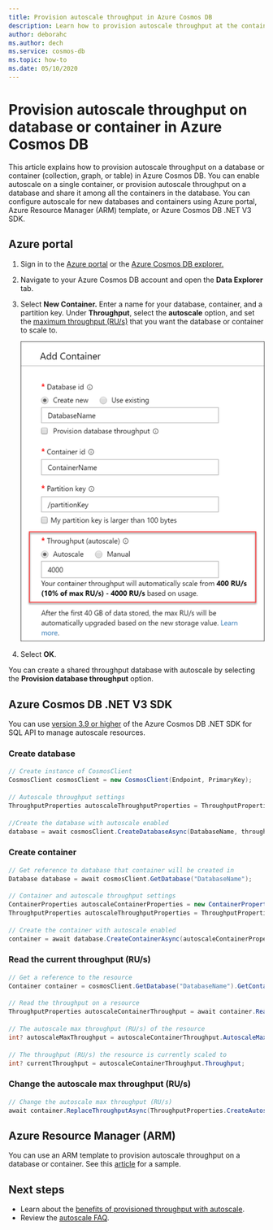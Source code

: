 ```yaml
---
title: Provision autoscale throughput in Azure Cosmos DB
description: Learn how to provision autoscale throughput at the container and database level in Azure Cosmos DB using Azure portal, CLI, PowerShell, and various other SDKs. 
author: deborahc
ms.author: dech
ms.service: cosmos-db
ms.topic: how-to
ms.date: 05/10/2020
---
```


# Provision autoscale throughput on database or container in Azure Cosmos DB

This article explains how to provision autoscale throughput on a database or container (collection, graph, or table) in Azure Cosmos DB. You can enable autoscale on a single container, or provision autoscale throughput on a database and share it among all the containers in the database. You can configure autoscale for new databases and containers using Azure portal, Azure Resource Manager (ARM) template, or Azure Cosmos DB .NET V3 SDK.

## Azure portal

1. Sign in to the [Azure portal](https://portal.azure.com) or the [Azure Cosmos DB explorer.](https://cosmos.azure.com/)

1. Navigate to your Azure Cosmos DB account and open the **Data Explorer** tab.

1. Select **New Container.** Enter a name for your database, container, and a partition key. Under **Throughput**, select the **autoscale** option, and set the [maximum throughput (RU/s)](provision-throughput-autoscale.md#how-autoscale-provisioned-throughput-works) that you want the database or container to scale to.

   ![Creating a container and configuring autoscale provisioned throughput](./media/how-to-provision-autoscale-throughput/create-new-autoscale-container.png)


1. Select **OK**.

You can create a shared throughput database with autoscale by selecting the **Provision database throughput** option.

## Azure Cosmos DB .NET V3 SDK
You can use [version 3.9 or higher](https://www.nuget.org/packages/Microsoft.Azure.Cosmos) of the Azure Cosmos DB .NET SDK for SQL API to manage autoscale resources.
### Create database
```csharp
// Create instance of CosmosClient
CosmosClient cosmosClient = new CosmosClient(Endpoint, PrimaryKey);
 
// Autoscale throughput settings
ThroughputProperties autoscaleThroughputProperties = ThroughputProperties.CreateAutoscaleThroughput(4000); //Set autoscale max RU/s

//Create the database with autoscale enabled
database = await cosmosClient.CreateDatabaseAsync(DatabaseName, throughputProperties: autoscaleThroughputProperties);
```

### Create container
```csharp
// Get reference to database that container will be created in
Database database = await cosmosClient.GetDatabase("DatabaseName");

// Container and autoscale throughput settings
ContainerProperties autoscaleContainerProperties = new ContainerProperties("ContainerName", "/partitionKey");
ThroughputProperties autoscaleThroughputProperties = ThroughputProperties.CreateAutoscaleThroughput(4000); //Set autoscale max RU/s

// Create the container with autoscale enabled
container = await database.CreateContainerAsync(autoscaleContainerProperties, autoscaleThroughputProperties);
```

### Read the current throughput (RU/s)
```csharp
// Get a reference to the resource
Container container = cosmosClient.GetDatabase("DatabaseName").GetContainer("ContainerName");

// Read the throughput on a resource
ThroughputProperties autoscaleContainerThroughput = await container.ReadThroughputAsync(requestOptions: null); 

// The autoscale max throughput (RU/s) of the resource
int? autoscaleMaxThroughput = autoscaleContainerThroughput.AutoscaleMaxThroughput;

// The throughput (RU/s) the resource is currently scaled to
int? currentThroughput = autoscaleContainerThroughput.Throughput;
```

### Change the autoscale max throughput (RU/s)
```csharp
// Change the autoscale max throughput (RU/s)
await container.ReplaceThroughputAsync(ThroughputProperties.CreateAutoscaleThroughput(newAutoscaleMaxThroughput));
```

## Azure Resource Manager (ARM)
You can use an ARM template to provision autoscale throughput on a database or container. See this [article](manage-sql-with-resource-manager.md#azure-cosmos-account-with-autoscale-throughput) for a sample.

## Next steps
* Learn about the [benefits of provisioned throughput with autoscale](provision-throughput-autoscale.md#benefits-of-autoscale).
* Review the [autoscale FAQ](autoscale-faq.md).
